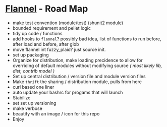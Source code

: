 # [Flannel][readme-md] - Road Map

- make test convention (module/test) (shunit2 module)
- bounded requirement and pellet logic
- tidy up code / functions
- add hooks to `flannel`? possibly bad idea, list of functions to run before, after load and before, after glob
- move flannel int fuzzy_plaid? just source init.
- set up packaging
- Organize for distribution, make loading precidence to allow for overriding of default modules without modifying source *( most likely lib, dist, contrib model )*
- Set up central distribution / version file and module version files
- Make `thrift` the sharing / distribution module, pulls from here
- curl based one liner
- auto update your bashrc for progams that will launch
- Stabilize
- set set up versioning
- make verbose
- beautify with an image / icon for this repo
- Enjoy

[requires-md]: requires/README.md "Requires Spec Markdown"
[readme-md]: README.md "Flannel Readme"
